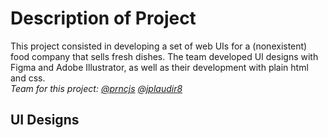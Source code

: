 # Description of Project

This project consisted in developing a set of web UIs for a (nonexistent) food company that sells fresh dishes. The team developed UI designs with Figma and Adobe Illustrator, as well as their development with plain html and css.  
_Team for this project: [@prncjs](https://github.com/prncjs) [@jplaudir8](https://github.com/Jplaudir8)_

## UI Designs
